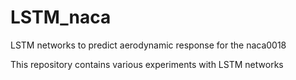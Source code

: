 # LSTM_naca
LSTM networks to predict aerodynamic response for the naca0018

This repository contains various experiments with LSTM networks
